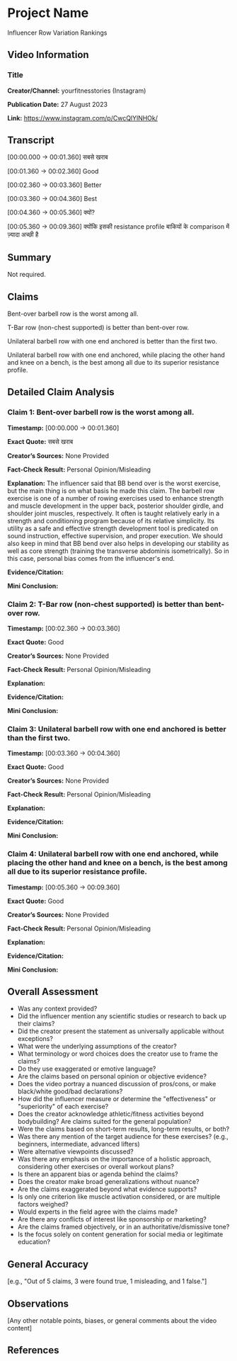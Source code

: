 # Project Name

Influencer Row Variation Rankings

## Video Information

### Title

**Creator/Channel:** yourfitnesstories (Instagram)

**Publication Date:** 27 August 2023

**Link:** https://www.instagram.com/p/CwcQlYlNHOk/

## Transcript

[00:00.000 -> 00:01.360]  सबसे खराब 

[00:01.360 -> 00:02.360]  Good

[00:02.360 -> 00:03.360]  Better

[00:03.360 -> 00:04.360]  Best

[00:04.360 -> 00:05.360]  क्यों?

[00:05.360 -> 00:09.360]  क्योंकि इसकी resistance profile बाकियों के comparison में ज़्यादा अच्छी है

## Summary

Not required.

## Claims

Bent-over barbell row is the worst among all.

T-Bar row (non-chest supported) is better than bent-over row.

Unilateral barbell row with one end anchored is better than the first two.

Unilateral barbell row with one end anchored, while placing the other hand and knee on a bench, is the best among all due to its superior resistance profile.

## Detailed Claim Analysis

### **Claim 1:** Bent-over barbell row is the worst among all.

**Timestamp:** [00:00.000 -> 00:01.360]

**Exact Quote:** सबसे खराब

**Creator’s Sources:** None Provided

**Fact-Check Result:** Personal Opinion/Misleading

**Explanation:**  The influencer said that BB bend over is the worst exercise, but the main thing is on what basis he made this claim. The barbell row exercise is one of a number of rowing exercises used to enhance strength and muscle development in the upper back, posterior shoulder girdle, and shoulder joint muscles, respectively. It often is taught relatively early in a strength and conditioning program because of its relative simplicity. Its utility as a safe and effective strength development tool is predicated on sound instruction, effective supervision, and proper execution. We should also keep in mind that BB bend over also helps in developing our stability as well as core strength (training the transverse abdominis isometrically). So in this case, personal bias comes from the influencer's end.

**Evidence/Citation:**

**Mini Conclusion:**

### **Claim 2:** T-Bar row (non-chest supported) is better than bent-over row.

**Timestamp:** [00:02.360 -> 00:03.360]

**Exact Quote:** Good

**Creator’s Sources:** None Provided

**Fact-Check Result:** Personal Opinion/Misleading

**Explanation:**

**Evidence/Citation:**

**Mini Conclusion:**

### **Claim 3:** Unilateral barbell row with one end anchored is better than the first two.

**Timestamp:** [00:03.360 -> 00:04.360]

**Exact Quote:** Good

**Creator’s Sources:** None Provided

**Fact-Check Result:** Personal Opinion/Misleading

**Explanation:**

**Evidence/Citation:**

**Mini Conclusion:**

### **Claim 4:** Unilateral barbell row with one end anchored, while placing the other hand and knee on a bench, is the best among all due to its superior resistance profile.

**Timestamp:** [00:05.360 -> 00:09.360] 

**Exact Quote:** Good

**Creator’s Sources:** None Provided

**Fact-Check Result:** Personal Opinion/Misleading

**Explanation:**

**Evidence/Citation:**

**Mini Conclusion:**

## Overall Assessment

- Was any context provided?
- Did the influencer mention any scientific studies or research to back up their claims?
- Did the creator present the statement as universally applicable without exceptions?
- What were the underlying assumptions of the creator?
- What terminology or word choices does the creator use to frame the claims?
- Do they use exaggerated or emotive language?
- Are the claims based on personal opinion or objective evidence?
- Does the video portray a nuanced discussion of pros/cons, or make black/white good/bad declarations?
- How did the influencer measure or determine the "effectiveness" or "superiority" of each exercise?
- Does the creator acknowledge athletic/fitness activities beyond bodybuilding? Are claims suited for the general population?
- Were the claims based on short-term results, long-term results, or both?
- Was there any mention of the target audience for these exercises? (e.g., beginners, intermediate, advanced lifters)
- Were alternative viewpoints discussed?
- Was there any emphasis on the importance of a holistic approach, considering other exercises or overall workout plans?
- Is there an apparent bias or agenda behind the claims?
- Does the creator make broad generalizations without nuance?
- Are the claims exaggerated beyond what evidence supports?
- Is only one criterion like muscle activation considered, or are multiple factors weighed?
- Would experts in the field agree with the claims made?
- Are there any conflicts of interest like sponsorship or marketing?
- Are the claims framed objectively, or in an authoritative/dismissive tone?
- Is the focus solely on content generation for social media or legitimate education?

## General Accuracy

[e.g., "Out of 5 claims, 3 were found true, 1 misleading, and 1 false."]

## Observations

[Any other notable points, biases, or general comments about the video content]

## References
